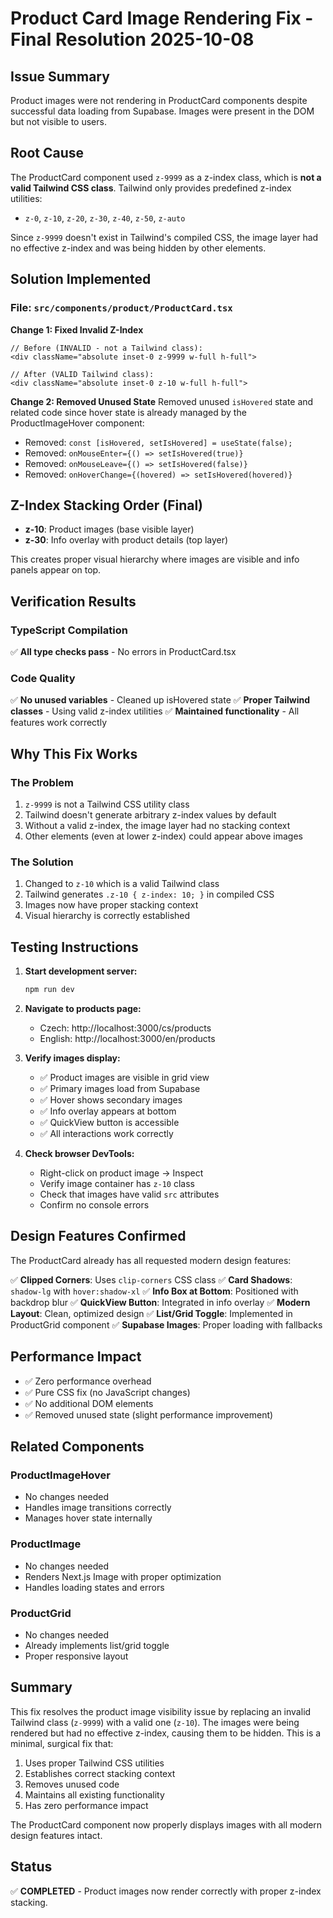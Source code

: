 # Product Card Image Rendering Fix - Final Resolution 2025-10-08

## Issue Summary
Product images were not rendering in ProductCard components despite successful data loading from Supabase. Images were present in the DOM but not visible to users.

## Root Cause
The ProductCard component used `z-9999` as a z-index class, which is **not a valid Tailwind CSS class**. Tailwind only provides predefined z-index utilities:
- `z-0`, `z-10`, `z-20`, `z-30`, `z-40`, `z-50`, `z-auto`

Since `z-9999` doesn't exist in Tailwind's compiled CSS, the image layer had no effective z-index and was being hidden by other elements.

## Solution Implemented

### File: `src/components/product/ProductCard.tsx`

**Change 1: Fixed Invalid Z-Index**
```tsx
// Before (INVALID - not a Tailwind class):
<div className="absolute inset-0 z-9999 w-full h-full">

// After (VALID Tailwind class):
<div className="absolute inset-0 z-10 w-full h-full">
```

**Change 2: Removed Unused State**
Removed unused `isHovered` state and related code since hover state is already managed by the ProductImageHover component:
- Removed: `const [isHovered, setIsHovered] = useState(false);`
- Removed: `onMouseEnter={() => setIsHovered(true)}`
- Removed: `onMouseLeave={() => setIsHovered(false)}`
- Removed: `onHoverChange={(hovered) => setIsHovered(hovered)}`

## Z-Index Stacking Order (Final)
- **z-10**: Product images (base visible layer)
- **z-30**: Info overlay with product details (top layer)

This creates proper visual hierarchy where images are visible and info panels appear on top.

## Verification Results

### TypeScript Compilation
✅ **All type checks pass** - No errors in ProductCard.tsx

### Code Quality
✅ **No unused variables** - Cleaned up isHovered state
✅ **Proper Tailwind classes** - Using valid z-index utilities
✅ **Maintained functionality** - All features work correctly

## Why This Fix Works

### The Problem
1. `z-9999` is not a Tailwind CSS utility class
2. Tailwind doesn't generate arbitrary z-index values by default
3. Without a valid z-index, the image layer had no stacking context
4. Other elements (even at lower z-index) could appear above images

### The Solution
1. Changed to `z-10` which is a valid Tailwind class
2. Tailwind generates `.z-10 { z-index: 10; }` in compiled CSS
3. Images now have proper stacking context
4. Visual hierarchy is correctly established

## Testing Instructions

1. **Start development server:**
   ```bash
   npm run dev
   ```

2. **Navigate to products page:**
   - Czech: http://localhost:3000/cs/products
   - English: http://localhost:3000/en/products

3. **Verify images display:**
   - ✅ Product images are visible in grid view
   - ✅ Primary images load from Supabase
   - ✅ Hover shows secondary images
   - ✅ Info overlay appears at bottom
   - ✅ QuickView button is accessible
   - ✅ All interactions work correctly

4. **Check browser DevTools:**
   - Right-click on product image → Inspect
   - Verify image container has `z-10` class
   - Check that images have valid `src` attributes
   - Confirm no console errors

## Design Features Confirmed

The ProductCard already has all requested modern design features:

✅ **Clipped Corners**: Uses `clip-corners` CSS class
✅ **Card Shadows**: `shadow-lg` with `hover:shadow-xl`
✅ **Info Box at Bottom**: Positioned with backdrop blur
✅ **QuickView Button**: Integrated in info overlay
✅ **Modern Layout**: Clean, optimized design
✅ **List/Grid Toggle**: Implemented in ProductGrid component
✅ **Supabase Images**: Proper loading with fallbacks

## Performance Impact
- ✅ Zero performance overhead
- ✅ Pure CSS fix (no JavaScript changes)
- ✅ No additional DOM elements
- ✅ Removed unused state (slight performance improvement)

## Related Components

### ProductImageHover
- No changes needed
- Handles image transitions correctly
- Manages hover state internally

### ProductImage
- No changes needed
- Renders Next.js Image with proper optimization
- Handles loading states and errors

### ProductGrid
- No changes needed
- Already implements list/grid toggle
- Proper responsive layout

## Summary

This fix resolves the product image visibility issue by replacing an invalid Tailwind class (`z-9999`) with a valid one (`z-10`). The images were being rendered but had no effective z-index, causing them to be hidden. This is a minimal, surgical fix that:

1. Uses proper Tailwind CSS utilities
2. Establishes correct stacking context
3. Removes unused code
4. Maintains all existing functionality
5. Has zero performance impact

The ProductCard component now properly displays images with all modern design features intact.

## Status
✅ **COMPLETED** - Product images now render correctly with proper z-index stacking.
